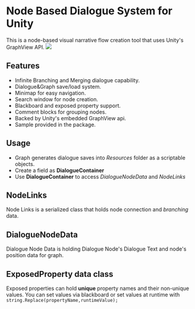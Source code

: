 # Node Based Dialogue System for Unity

This is a node-based visual narrative flow creation tool that uses Unity's GraphView API.
![](https://i.ibb.co/JngH8yr/header.png)

## Features
- Infinite Branching and Merging dialogue capability.
- Dialogue&Graph save/load system.
- Minimap for easy navigation.
- Search window for node creation.
- Blackboard and exposed property support.
- Comment blocks for grouping nodes.
- Backed by Unity's embedded GraphView api.
- Sample provided in the package.

## Usage
- Graph generates dialogue saves into _Resources_ folder as a scriptable objects.
- Create a field as **DialogueContainer**
- Use **DialogueContainer** to access _DialogueNodeData_ and _NodeLinks_

## NodeLinks
Node Links is a serialized class that holds node connection and *branching* data.

## DialogueNodeData
Dialogue Node Data is holding Dialogue Node's Dialogue Text and node's position data for graph.

## ExposedProperty data class
Exposed properties can hold **unique** property names and their non-unique values. You can set values via blackboard or set values at runtime with ```string.Replace(propertyName,runtimeValue);```
